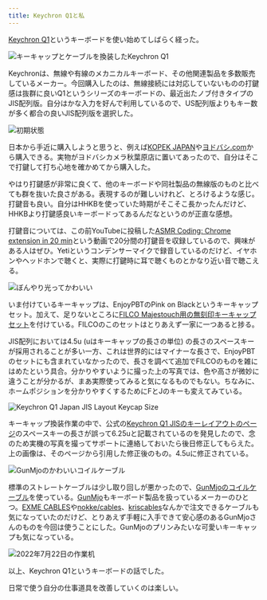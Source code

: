 ```yaml
---
title: Keychron Q1と私
---
```

[Keychron Q1](https://www.keychron.com/products/keychron-q1-qmk-custom-mechanical-keyboard-japan-jis-layout)というキーボードを使い始めてしばらく経った。

![](https://lh3.googleusercontent.com/docs/ADP-6oEC9IIzNowTtc-uPImFkVe9O8afO3teXfdBLXuq_9qLC5ly2Q3wfpqvaV83oBtFOo17jc5Gj00GhKUOnuWQuur1g44WL3ceLqoRbjWyIbaw8DtbSwiv0NXvcZWfaCR3z8cLqtzTXqmmiiSCrTT3wualND2HR6Ka47-YAFcErmeD88ljFSP9sbbI8q6B-CwgmDLRt8cmjFBJTCdCQ3VfR2j2o6QENJ5YEFaO5hH9OqTNru6uqzuBik9qnDRwsKOi840NjDLObvSSvBXu_wjoll1MF86rv0bRXVCnHafw6GE2iVpGAMscZwOMg1uIiFPcc9Lxv-6pHWy5Wk8h37sYhicEJMADBno673Qa7zYmG0TBb0ocNCYx8IDIbU3u6TRtWcSJADkRch5nI4OBemF0n_IQ6ENZD3JBCWdcDtR2h7-uagV8pxgqAxSjWtpjVblyygJXtMqfdkaZVDVl4Dbu0cKAcuAXDwXfimSO63YOBryp3_-S71rQiO7FT9y4Pw3tfFe_MxQN_g42lO3iqoFw6IJ6unU5WlgnhqgeJoSDlBqDifWuc_hIeg1YKw330atwPtRLXwYQK-ehBw31bURONmtDrkkPzcTQIq4-D8JLZa_JE_ZR0fN3AVetCfho38Y7kAE0NEs-e9dac-dkTzl-MANIURtLuPkhN4H1XwLHXWS1-c-61RHnrGZjPig-fDFrCmncC2W3CSw5FwHv_RwXEfeBuNebE63E3i69R3mi52lyu58j7-dV70NgX6SpvblNNsKasEuk-8uHZFA0EzRS_yQu-u7z9fqnhMypH65P7bUL0kUH9tkwPeiNb1B-w96EG05nbkY9C1XfTlirDaFTAjrJcOkihVM4OhQYSBnqb2qtCdbRW0dVNB46teGcNtNyEqLtdD-CwbK4KVIqxuGWLa999CbX2ERF4CBsMMgsAjqRID60-Ldy4YqgU5EI95sUx1jpUt67AeIVZfI19SQB6OFO9frGWmH3yMHfvVVs6j1dlIx68VwZGmJcIsTiyVMWO_lOqYiRa8Iw14md3VwxtkU2UJi1xKdlh485c3YnjY2p3k6cbZN0gPEXZq0CdKrRKo6RGLsrMIGY7shXZ_1633fCVo9-oQUVNgIa6hxkBTk7wzE4ilMNQXf-S1WRxQ52HI40bMTQDTBX5LO-wBTZBepgELiSJrYIMdAyc6ReTy8Lak3XXtC0LKEr0BllDqBC-6wr_1E3M5F86d1u4FI9ZpPCXzPmgJ_v1hEDXprOW9ThUF4A1A "キーキャップとケーブルを換装したKeychron Q1")

Keychronは、無線や有線のメカニカルキーボード、その他関連製品を多数販売しているメーカー。今回購入したのは、無線接続には対応していないものの打鍵感は抜群に良いQ1というシリーズのキーボードの、最近出たノブ付きタイプのJIS配列版。自分はかな入力を好んで利用しているので、US配列版よりもキー数が多く都合の良いJIS配列版を選択した。

![](https://lh3.googleusercontent.com/docs/ADP-6oGtx6yCD1PrC3BWQhhHZxBRLNVVS86ZkuHRMOI1vVWuFGkCLUZLWBRRIy_kZse6oi7jIVG-wxa7b7e2AxWfOvSkp8J-OplFAKYoP6zvlGuXyQgpigu_KPRbF3dC5Jt74JX1dsrrJCIr_b1Tj4U3cx5ffnSTQv7m1MT0P1gOSM8VlCoO2E8mhu543I6WS9RHCS9ZAzk9HfxvojICd2BnLQuVvjAXp5Urz2eCXTvM0GxspBROvLMnAdCFymv1r6MvRjubMCInzpWtMQi77xlHJvRuGzMtPl-Jl9m853W7PRsEfOmaVoAy96gAxbVBQEnhh2sZN5sTuYbTGrE5mq8lCLSpxGJ75eMy9cupnJQm3SYKH-xCIqwE75stPtaPG-G0GB9CHlJYO8E1irR7suU2SXau1NKjzZolbm4z170dtNxQ0eT1N_FQAjBNhZWhe-qXhS8EAFk7n8Nss7dAytD0pqOSByQ1NzJBQ3xTDGaHwu600I4nG_NUr2C2ttx-PZYIQmO1n3qhS7ctpUnSE28eOOQmuNjH13sppCA6sz3gYSIRh18At6k4hPOZrYm2MWjCgTMf-1rTTbnED-5ajMjMg4vI_SjUEl6pBbqQl8PjqCM7jGofzqrNFpCtVzYCXRfvk1LHgAnyq6tpRp-bFH_hI430vAUYq7ceN8Nohd1JOIE-xp6WDd7Buoa3Wa0pS63Od3m9usMh6CXZ6nN1ac0FqrIz6T5PJKHIUSyVstwW1kN_wzpmK5FQQIbZO5vY9DD3PVNsGyuZi5BLXOzIBU6nliaOHyj10xBXo-djqDxsX9acBz5X6A_ZAtpDVtsXNzGEDpkl_jGcSPvU1RcSmMyEdWVJkh5QsLO3SNS7W38YgopQ7E-azp9SJr1wnB5eoMyaKZJi-aksGyQmqBmQpBxwzo3BsAoQ2vI95OjEmuWWTnoejZ84yhDaFYS4NxH-gow_NoVVh1I_yCgFjwKVZ8pHfle-Ujr3AdQkXRkKfvt11fyYiU_OU_rBf6EhU_R71CQfnQftTp_KNDhpZGg6C0pOVoTBqWPDr9S6FFiVWwgB3siekfTdbcgnWY9UnxC4wtaDfe_8jEYSPb5-EjXA_3FP7ljW_WglupT0flMDpVpdPy87GG7vTCOZNqvWRfBZxO2_XvXOQyNOUH8Kv5WJtK7xSgKvPzmy0H-wY--ghr4EJVYmEXFXm5L3HknXOmsb3g8MJb0yBmdkCzVoqItDLDTaHBZ2tdhb7ze0--RBkoBfxbw5byTW1w "初期状態")

日本から手近に購入しようと思うと、例えば[KOPEK JAPAN](https://superkopek.jp/products/keychron-q1knob-us?variant=42638615904496)や[ヨドバシ.com](https://www.yodobashi.com/product/100000001007077436/)から購入できる。実物がヨドバシカメラ秋葉原店に置いてあったので、自分はそこで打鍵して打ち心地を確かめてから購入した。

やはり打鍵感が非常に良くて、他のキーボードや同社製品の無線版のものと比べても群を抜いた良さがある。表現するのが難しいけれど、とろけるような感じ。打鍵音も良い。自分はHHKBを使っていた時期がそこそこ長かったんだけど、HHKBより打鍵感良いキーボードってあるんだなというのが正直な感想。

打鍵音については、この前YouTubeに投稿した[ASMR Coding: Chrome extension in 20 min](https://www.youtube.com/watch?v=B5wdRcv-zQA&t=531s)という動画で20分間の打鍵音を収録しているので、興味がある人はぜひ。Yetiというコンデンサーマイクで録音しているのだけど、イヤホンやヘッドホンで聴くと、実際に打鍵時に耳で聴くものとかなり近い音で聴こえる。

![](https://lh3.googleusercontent.com/docs/ADP-6oEqOGkSW2uk7oyXeh640ZVj_tqGt9j_yuqLiqTQlvI9cjoA_PZrdcUZpsSW9hbhW_AWji7MjQbVu9DyH94muYBEKz-m3-ehBKb2x0lh_IwvEgTKbDa5A-ggFo3bmh5QcWM1TJJ8vAFvpQpH4l_x7seHs6ghloOpzcYHBZdnnb4ahIwq60wFlAcYTuPvLhZeg3iHEYKvD3NyTsqP6a0mLKybi6jQdQJTNFUWsBRMConG3kDoM05L8ukb-BY7tL9DIiMSUaYXz-csEZkHXXh6212oylcHrfsbiAVNaktL6Sp9s7jcCeW_Wdmk5rjqygZFmathMSV-stqKMmNVlpPBVAIuU8HhrmggXKT0cfZvnwrmS8wrKHOcD8hDF7L1jR6NBRpv2v-0wja05NZzgQPaqgPWzW009v3xM-Zvr8KZ-2G0cr7-AGraDyYCulTE-f5iWa1r-qn2QY3Pz7pfelUpn2tbRJfZRR-kVkomFpEuXUVrxNzKdJiwuY_U17iIHej6_GW3XaAuSiUd_alfj1hTV1F6rN6zy38pk5l_uz0yx_OcWrtg8aR3ufYLplvOPP1PpviGFPN3-81VbBEPsmCj3HulR-AJYu_DTck8v7Xx7hIx4XeQvbOrZG5YIJRTQWzuxOLSDiky8zVXyYxCMP1fc-ZxHgnMJVnSDhSJOV84S77f03LEI0QA1X5qIP0fDxD6PIRczf8hKoPbqGh_lBoxwDsLWIWFhRY6-x1gjq2FAPWkp6yAU_gf4IwSpuzCHQMWzsG7sNoOY6wDMZonxsCDjlH8qOoKrWiEv9a9WkRBi0b1rFAY6PyfGXF9d09GLbJ5nNYdr6B-_yRagZJ78IV8kskM_OFxQKUg4D2AyQqoSSVyxOyz_xCQmOtUYfe8n3lPS-23B7OIhgnRuqDwaEFzJ8ibxgJSMsc-bCipVMuQ-uBHnUAVmNkhfJz3yk9tBZJT6BrDubhPtoU1v5G_uoD_wtCKcrgfDvL8Ek0di5mKKJ50GBB8wvJFGdPXtPALxGDX7UVhpfASipVVl9Vw59H0S7w-zskpVhIVQIrv56q8tpemNFv_JNfC271I-sFuhyGhbyhv8Vdfva79LFv-vW_Lym5EadMjD0NMtcyNEqobr3hMR0zXb8UwJ_3Z_cgfdEfDYejUUYWZpFvNDYRZDqdG8PNYj0vQz2yhnkv5L3WZlLMGdRjcRKLkfC4Ju-550PbNphXc4idGS6HUq0ImYVcU96k-OiZCBp7zMIhz1aX5BXuAN1ofnQ "ぼんやり光ってかわいい")

いま付けているキーキャップは、EnjoyPBTのPink on Blackというキーキャップセット。加えて、足りないところに[FILCO Majestouch用の無刻印キーキャップセット](https://www.amazon.co.jp/dp/B00R1BZ60K)を付けている。FILCOのこのセットはとりあえず一家に一つあると捗る。

JIS配列においては4.5u (uはキーキャップの長さの単位) の長さのスペースキーが採用されることが多い一方、これは世界的にはマイナーな長さで、EnjoyPBTのセットにも含まれていなかったので、長さを調べて追加でFILCOのものを雑にはめたという具合。分かりやすいように撮った上の写真では、色や高さが微妙に違うことが分かるが、まあ実際使ってみると気になるものでもない。ちなみに、ホームポジションを分かりやすくするためにFとJのキーも変えてみている。

![](https://lh3.googleusercontent.com/docs/ADP-6oFwfU_PscRbB8YeDTghNCmodDBaQp34eeBRN7qv5nFYJx9FpMM4OYwDi3QnrzBw2Mq-7MuTg5AVET-Im24cBUQF-idmvZ91ZM6jVUqYNXxongl_jC1b9tmfN0_QaGlR-gQ4qzFWtLgwnrMWn1rbo6dQRZLtSJvE2mAftJ1u7EvO9QiZizkSXqgfRxmOg8bSxUj7LR9g4E5p_RFeXRyzx8YYeN_Bn8khCCc-o9lLMbbNcqZJwYgpQlgOubX4Ljp39h5XY7Ui0vnoilKOQwGd2FQFkcRPsJSW1z3QrwdBfSRh3yYdC9T6rGoerfpHzazbIX-7savbb-Ceo7E4QPEBPZZRth_dQ1upuUpzfL5JmLl0Ac3Kx9gzleER-rM-hNR0iYShPOyhaUtrQghOHgtcqMQ7v1dZVegZbJCgPnSN6qP9pM9jpf3BO82-f1vKCAAf_X9LRXauNvKrQcg9H5tVvQ7QujmIGvIUAMOJmRtzB0Hr9628K-M2OinuZQFv6EeOfEFWHeKi9IAVGxb3NWETArtySxEq298gjHiVCHZpw-Y-JEC50gLTDvU-EuDdmN2eKg-b_rEmtC8nsfaKYCLvyU3F-l2TGMZvhLeCVCk6ksguKwd1noyxr-5AwDyQJ0NdT8h13_09mAGKE9QAJ0UpnwEjrtF2lg7RZpHDir2hzJ0qweD9DZm3_FsxmF4Tvt6q4OTwuYcwPMTusNR5x8hKl9ORs6ePJMhlFteT73QKZdlb6LYRopyXvS85fK1ZWdKWIgf0x13oxpWGaDVk6zj97JOkBhS1pxjV5dYB8lXxSEFvtmOOGVZCmL-4zVhIiWb737aB-XfAIkIgm9-eQsvsEo2dxIP6NPtFcXQrsRqRVOEJ_yetPpfnqdh_FmNfZCsAiVoWrLzf4bBaD8I7tb-p1batGPvSgI-b7V8_ZI9VYA7D-g0TbF4XCbRigeimAThRFk-DjkBJ3WEEzYs9VGCnLYMXdHUILL-gTy-v_RZcKrRDp32-iTD_uJqzwzd9KS1kxxSNO9t3SdAdyp7_TrN46V6UjUSECoUsEUyIjXvsBaZZj2ywYYTvyGEQ4M25pL-gJ5alcorsBfL_qJajt_2iBU48K_F3jjQWfH7jXNmeguKHlEWJo2ZyWDVjlofUfj7uaFzbcfEq2vyKEEkxy8OWgZOUnjNnZhQMOP8Kly5maFMFduRggGb8-ly9rYyzBUClWPaVes-86N4dh0FUlMoMTncD9JTBXpUzrtKjntuyPTpXJOenDA "Keychron Q1 Japan JIS Layout Keycap Size")

キーキャップ換装作業の中で、公式の[Keychron Q1 JISのキーレイアウトのページ](https://www.keychron.com/pages/keychron-q1-japan-jis-layout-keycap-size)のスペースキーの長さが誤って6.25uと記載されているのを発見したので、念のため実機の写真を撮ってサポートに連絡しておいたら後日修正してもらえた。上の画像は、そのページから引用した修正後のもの。4.5uに修正されている。

![](https://lh3.googleusercontent.com/docs/ADP-6oE7b8TyzQ-Wjk9HTZ2Kl5cPrYhGit2zLNKWxvO4T5LdarINuOy4K4dp6nSPXHg199DsFHByles4-2d5HMLuSAp41I9GBNdv9whxGqrevJcX_ikqYtdHHjs-5dEmP0pihRtvnF8DablA5ZQk2u0Ii2vviFGx9A6DyDDq0BrG_oaJTk5RxstKx-vYp-8m3weE5vUt5Jg34dF0S2tJHox7mzfzefK1Zj0p1TnaBFUUPtDOuJ3UcjjHjF08l4KHLuk3biVtIaHtqyARSmzMMNAFi5gK5U9wbVxd_4svhnL3to29NtwpyXvfxlT6S5lGGNrISSEcBRyYk9yIlcXjPnRNq9EMly-pQJFvNeM-EVk2IJ50Zn1KDWOg0eSV4fGUFLjC2n1vggQBrKxzt21XUXtKKjI4_jjDvHq1TkqTL7qJQKF0HwiwXU4RI8Se3-rjNkUo7E3_Wg3hbCuAHmaiOWOU9AgrecPSBT6BzA_o2feJy6cE3nJwtnosxq3gagbZIqClB7Y75wDyfj5WiLOzbK_fxREnnb5j4jIiuKSmlr9dchrHunKfFq13nudikCrg-gv_v3Zslng3HwuujkC7kZMJhfEUz6bCoqaRI3no1gSa0hFpijZOXCYEDq9GzRJJDm_Y6Gulgjc_y9--N5QCdC3vrjOEb66VNHvNjPP2eMNFODZ4yZeBMhdmJnoxKi7dbhmY96pZKDZ5rquaua39eYURyr8veFRLrOf25GfjlI6ooCj5KQHdJ5wtqKFDPUnQBcvMHBGP9E_VopiP-Zfyknu5U5t1A9VX94_fqqWDwB0nRWv5zahbdVLTz72r372IqQQUsSeSF0KQV7N5Ol09tAdWvm_7cdlKKW7yvvnlAsXHNwKIBqW_dfc76216wm64iAwL97HB1j6uDmo_YrZMVNDmlIm7AYMKFsSbo_4_0DTKfzAQd5YUn97x0hgxWnMHNYB7DIvD8TiJkyrT-oI0LP-HNy9IC2TuusnyscxfBs5voiLqBFpxb4GFKA_kOWDNr5pULUUyvJv_EkEQOXW89ECum-vSnwaPxHVy-thdCEfsLnQGpdehnOIv3eZc5ZYnS-N5UHlvfzoe1aVUcaAsS68n9gykVRDkcR3xD4_dIRcV1OBMVb8pN0YuQkDEg_CkV_a0LceO_fxmIqqhYG1JvbX2h6G1G8pez6py6_49nY7HSIJVfDfIN4zmBkvFWTCluvfXv0l3Suke6g_xJaP1Jlv2ALmlVQ7NBhVNrWU_0m03pgzDoZoCmw "GunMjoのかわいいコイルケーブル")

標準のストレートケーブルは少し取り回しが悪かったので、[GunMjoのコイルケーブル](https://www.amazon.co.jp/dp/B09F5T7LTQ)を使っている。[GunMjo](https://www.gunmjo.com/)もキーボード製品を扱っているメーカーのひとつ。[EXME CABLES](https://exmecables.com/)や[nokke/cables](https://www.nokke-labora.com/)、[kriscables](https://kriscables.com/)なんかで注文できるケーブルも気になっていたのだけど、とりあえず手軽に入手できて安心感のあるGunMjoさんのものを今回は使うことにした。GunMjoのプリンみたいな可愛いキーキャップも気になっている。

![](https://lh3.googleusercontent.com/docs/ADP-6oFYlrgQ2ysEMncNj5_qyoqKhjm-BEtVf4CPNtlJjBsVXhRD81kTQVr4iaU8_56xp-tvVbb6yANZgTCb9avkIJlfeJtCpw99ukmjnGS_qEOaS6wtp9KJJ_aXyTWYvjD3sHePIMDfwmWSbw89Dh0v5lTt5XK9X7wqmZUTxEXejQRorfpB7vXiw1_mvg1EZlgy-J0m9t0ZbNNwmoHewo2b8RgoGjbkeollE9PwiIa2Jl-3KqICZ7FXnZ9sztqOA0k6CuE9AeA-i-BqGjS7M1fwsW_pye_2BwZEyVYgXERjQF0Mtv-3_PbB7ZClZakBFwnVVKVZWxXpfGqvouNRz7j0BIW_Cfko9zc8EpIp71x9hH9ZHb1XGCQwKKbLbkameyP9PHFvwua25mlW6DJ6SRFua8FozcnUPInKuuVCr-2aO_N7dv4TV26yrcsUqDw_n05Vdi6o5KENRKkHcdnIt67Xxss6y5mvwaT_ec_YieczBMr87RAO4RG5nwx_oSl49mkFVoDJXNVeZfr8UE5BvSueqpaCzWSyJ2GCpMDjh6jYVyw9NDXCvw107RLFbJ5QPu9me9bFIweoZ13hM9xlzw8FhpqmY9Rc2QPfi8MvVhG56_Cr8G2JkjR9Twc0iPV9mBPeAo2MucfYaAyns4w0vUGehwsjf9BcrJqWmkDCoghvyjfPNb5Hy2mxEpEupyTgKxZJ39MPzkB9UvrFqohvBuKWhtMfxTv2WL1VFYQlfxhkEpmXUSWrgyF_DaLUYHxtMIA2x52cv4D0kw8fFwePXoON_dM1uf7-a_ZtInj_UdGzcggbCroqHPQD-GewwtFmLOq1sy-yy9wXRO4nrMHq7smR4tVjUx0gYefoiHhEsFT8OcZI-ZlFqTNyfQPaiPYJ46tWfwLviB3qHAoz-Q8GPYCF8dvKkzdVldkLvpnVFVe2TsAmUVbBSF_B2Qov6e9NeonsLI1rS1lDTJ_d8F09jADizk1AfMIOUXudKK7SoQUkHpq1VEkofGT0fur7lKj03DpmS0k-XqJlfZe8-3-RLaed-U_7XTysPlkKjGNZ4mZVliVWGARrGw2-4_nstmL3IOcoEFFWFC2Wdub1_agfzx5fFvFtLsWeaiPNRTsYqruHLkY2v54Va5QsvtpwYK54WYYcmKYbOJgrJT5WZZNuz-hZhtInmrCFHpreprT_DgU8XDP9UQBao0Xcd9VLHlGVnr-zn-7cH3-jAh3LpSCmiscf0fzNIeH1U46Nls_XlS3AtkGLRcZDsA "2022年7月22日の作業机")

以上、Keychron Q1というキーボードの話でした。

日常で使う自分の仕事道具を改善していくのは楽しい。
